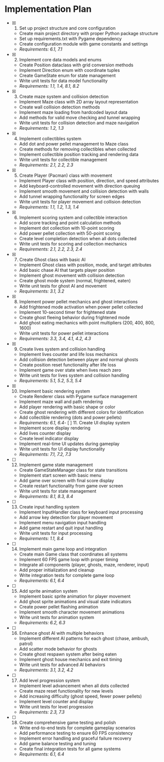 # Implementation Plan

- [x] 1. Set up project structure and core configuration
  - Create main project directory with proper Python package structure
  - Set up requirements.txt with Pygame dependency
  - Create configuration module with game constants and settings
  - _Requirements: 6.1, 7.1_

- [x] 2. Implement core data models and enums
  - Create Position dataclass with grid conversion methods
  - Implement Direction enum with coordinate tuples
  - Create GameState enum for state management
  - Write unit tests for data model functionality
  - _Requirements: 1.1, 1.4, 8.1, 8.2_

- [x] 3. Create maze system and collision detection
  - Implement Maze class with 2D array layout representation
  - Create wall collision detection methods
  - Implement maze loading from hardcoded layout data
  - Add methods for valid move checking and tunnel wrapping
  - Write unit tests for collision detection and maze navigation
  - _Requirements: 1.2, 1.3_

- [x] 4. Implement collectibles system
  - Add dot and power pellet management to Maze class
  - Create methods for removing collectibles when collected
  - Implement collectible position tracking and rendering data
  - Write unit tests for collectible management
  - _Requirements: 2.1, 2.2, 2.3_

- [x] 5. Create Player (Pacman) class with movement
  - Implement Player class with position, direction, and speed attributes
  - Add keyboard-controlled movement with direction queuing
  - Implement smooth movement and collision detection with walls
  - Add tunnel wrapping functionality for screen edges
  - Write unit tests for player movement and collision detection
  - _Requirements: 1.1, 1.2, 1.3, 1.4_

- [x] 6. Implement scoring system and collectible interaction
  - Add score tracking and point calculation methods
  - Implement dot collection with 10-point scoring
  - Add power pellet collection with 50-point scoring
  - Create level completion detection when all dots collected
  - Write unit tests for scoring and collection mechanics
  - _Requirements: 2.1, 2.2, 2.3, 2.4_

- [x] 7. Create Ghost class with basic AI
  - Implement Ghost class with position, mode, and target attributes
  - Add basic chase AI that targets player position
  - Implement ghost movement with collision detection
  - Create ghost mode system (normal, frightened, eaten)
  - Write unit tests for ghost AI and movement
  - _Requirements: 3.1, 3.2_

- [x] 8. Implement power pellet mechanics and ghost interactions
  - Add frightened mode activation when power pellet collected
  - Implement 10-second timer for frightened state
  - Create ghost fleeing behavior during frightened mode
  - Add ghost eating mechanics with point multipliers (200, 400, 800, 1600)
  - Write unit tests for power pellet interactions
  - _Requirements: 3.3, 3.4, 4.1, 4.2, 4.3_

- [x] 9. Create lives system and collision handling
  - Implement lives counter and life loss mechanics
  - Add collision detection between player and normal ghosts
  - Create position reset functionality after life loss
  - Implement game over state when lives reach zero
  - Write unit tests for lives system and collision handling
  - _Requirements: 5.1, 5.2, 5.3, 5.4_

- [x] 10. Implement basic rendering system
  - Create Renderer class with Pygame surface management
  - Implement maze wall and path rendering
  - Add player rendering with basic shape or color
  - Create ghost rendering with different colors for identification
  - Add collectible rendering (dots and power pellets)
  - _Requirements: 6.1, 6.4_- [
 ] 11. Create UI display system
  - Implement score display rendering
  - Add lives counter display
  - Create level indicator display
  - Implement real-time UI updates during gameplay
  - Write unit tests for UI display functionality
  - _Requirements: 7.1, 7.2, 7.3_

- [ ] 12. Implement game state management
  - Create GameStateManager class for state transitions
  - Implement start screen with basic menu
  - Add game over screen with final score display
  - Create restart functionality from game over screen
  - Write unit tests for state management
  - _Requirements: 8.1, 8.3, 8.4_

- [ ] 13. Create input handling system
  - Implement InputHandler class for keyboard input processing
  - Add arrow key detection for player movement
  - Implement menu navigation input handling
  - Add game restart and quit input handling
  - Write unit tests for input processing
  - _Requirements: 1.1, 8.4_

- [ ] 14. Implement main game loop and integration
  - Create main Game class that coordinates all systems
  - Implement 60 FPS game loop with proper timing
  - Integrate all components (player, ghosts, maze, renderer, input)
  - Add proper initialization and cleanup
  - Write integration tests for complete game loop
  - _Requirements: 6.1, 6.4_

- [ ] 15. Add sprite animation system
  - Implement basic sprite animation for player movement
  - Add ghost sprite animations and visual state indicators
  - Create power pellet flashing animation
  - Implement smooth character movement animations
  - Write unit tests for animation system
  - _Requirements: 6.2, 6.3_

- [ ] 16. Enhance ghost AI with multiple behaviors
  - Implement different AI patterns for each ghost (chase, ambush, patrol)
  - Add scatter mode behavior for ghosts
  - Create ghost respawn system after being eaten
  - Implement ghost house mechanics and exit timing
  - Write unit tests for advanced AI behaviors
  - _Requirements: 3.1, 3.2, 4.2_

- [ ] 17. Add level progression system
  - Implement level advancement when all dots collected
  - Create maze reset functionality for new levels
  - Add increasing difficulty (ghost speed, fewer power pellets)
  - Implement level counter and display
  - Write unit tests for level progression
  - _Requirements: 2.3, 7.3_

- [ ] 18. Create comprehensive game testing and polish
  - Write end-to-end tests for complete gameplay scenarios
  - Add performance testing to ensure 60 FPS consistency
  - Implement error handling and graceful failure recovery
  - Add game balance testing and tuning
  - Create final integration tests for all game systems
  - _Requirements: 6.1, 6.4_